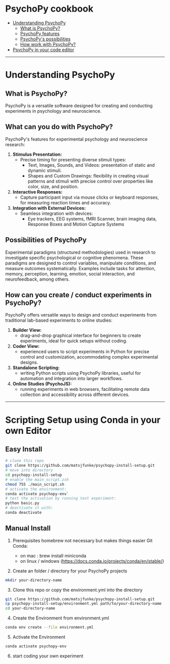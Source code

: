 # PsychoPy cookbook

- [Understanding PsychoPy](#understanding-psychopy)
  - [What is PsychoPy?](#what-is-psychopy)
  - [PsychoPy features](#what-can-you-do-with-psychopy)
  - [PsychoPy's possibilities](#possibilities-of-psychopy)
  - [How work with PsychoPy?](#how-can-you-create--conduct-experiments-in-psychopy)
- [PsychoPy in your code editor](#scripting-setup-using-conda-in-your-own-editor)

---

# Understanding PsychoPy

## What is PsychoPy?

PsychoPy is a versatile software designed for creating and conducting experiments in psychology and neuroscience.

## What can you do with PsychoPy?

PsychoPy's features for experimental psychology and neuroscience research:

1. **Stimulus Presentation:**
   - Precise timing for presenting diverse stimuli types:
     - Text, Images, Sounds, and Videos: presentation of static and dynamic stimuli.
     - Shapes and Custom Drawings: flexibility in creating visual patterns and stimuli with precise control over properties like color, size, and position.
2. **Interactive Responses:**
   - Capture participant input via mouse clicks or keyboard responses, for measuring reaction times and accuracy.
3. **Integration with External Devices:**
   - Seamless integration with devices:
     - Eye trackers, EEG systems, fMRI Scanner, brain imaging data, Response Boxes and Motion Capture Systems

## Possibilities of PsychoPy

Experimental paradigms (structured methodologies) used in research to investigate specific psychological or cognitive phenomena. These paradigms are designed to control variables, manipulate conditions, and measure outcomes systematically. Examples include tasks for attention, memory, perception, learning, emotion, social interaction, and neurofeedback, among others.

## How can you create / conduct experiments in PsychoPy?

PsychoPy offers versatile ways to design and conduct experiments from traditional lab-based experiments to online studies:

1. **Builder View:**
   - drag-and-drop graphical interface for beginners to create experiments, ideal for quick setups without coding.
2. **Coder View:**
   - experienced users to script experiments in Python for precise control and customization, accommodating complex experimental designs.
3. **Standalone Scripting:**
   - writing Python scripts using PsychoPy libraries, useful for automation and integration into larger workflows.
4. **Online Studies (PsychoJS):**
   - running experiments in web browsers, facilitating remote data collection and accessibility across different devices.

---

# Scripting Setup using Conda in your own Editor

## Easy Install

```bash
# clone this repo
git clone https://github.com/matsjfunke/psychopy-install-setup.git
# move into directory
cd psychopy-install-setup
# enable the main_script.zsh
chmod 755 ./main_script.sh
# activate the environment:
conda activate psychopy-env`
# test the activation by running test experiment:
python basic.py
# deactivate it with:
conda deactivate
```

## Manual Install

1. Prerequisites
   homebrew not necessary but makes things easier
   Git
   Conda:

   - on mac : brew install miniconda
   - on linux / windows (https://docs.conda.io/projects/conda/en/stable/)

2. Create an folder / directory for your PsychoPy projects

```bash
mkdir your-directory-name
```

3. Clone this repo or copy the environment.yml into the directory

```bash
git clone https://github.com/matsjfunke/psychopy-install-setup.git
cp psychopy-install-setup/environment.yml path/to/your-directory-name
cd your-directory-name
```

4. Create the Environment from environment.yml

```bash
conda env create --file environment.yml
```

5. Activate the Environment

```bash
conda activate psychopy-env
```

6. start coding your own experiment

